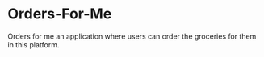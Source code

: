 # Orders-For-Me
Orders for me an application where users can order the groceries for them in this platform.
